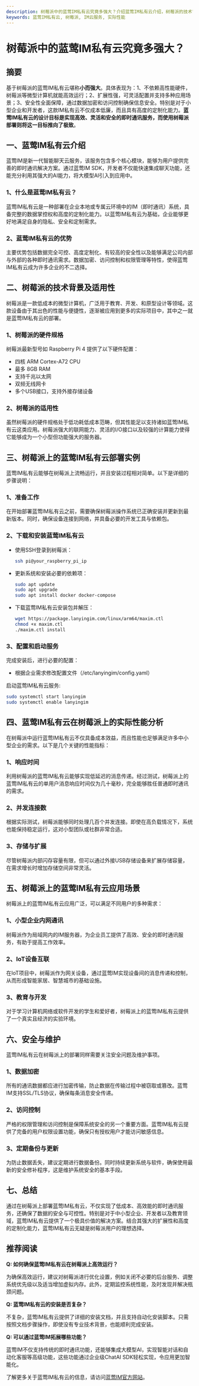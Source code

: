 ```yaml
---
description: 树莓派中的蓝莺IM私有云究竟多强大？介绍蓝莺IM私有云介绍，树莓派的技术背景，部署实例，实际性能分析，应用场景，安全与维护。
keywords: 蓝莺IM私有云, 树莓派, IM云服务, 实际性能
---
```

# 树莓派中的蓝莺IM私有云究竟多强大？

## 摘要

基于树莓派的蓝莺IM私有云堪称**小而强大**。具体表现为：1、不依赖高性能硬件，树莓派等微型计算机就能高效运行；2、扩展性强，可灵活配置并支持多种应用场景；3、安全性全面保障，通过数据加密和访问控制确保信息安全。特别是对于小型企业和开发者，这款IM私有云不仅成本低廉，而且具有高度的定制化能力。**蓝莺IM私有云的设计目标是实现高效、灵活和安全的即时通讯服务，而使用树莓派部署则将这一目标推向了极致**。

## 一、蓝莺IM私有云介绍

蓝莺IM是新一代智能聊天云服务，该服务包含多个核心模块，能够为用户提供完善的即时通讯解决方案。通过蓝莺IM SDK，开发者不仅能快速集成聊天功能，还能充分利用其强大的AI能力，将大模型AI引入到应用中。

### 1、什么是蓝莺IM私有云？

蓝莺IM私有云是一种部署在企业本地或专属云环境中的IM（即时通讯）系统，具备完整的数据掌控权和高度的定制化能力。以蓝莺IM私有云为基础，企业能够更好地满足自身的隐私、安全和定制需求。

### 2、蓝莺IM私有云的优势

主要优势包括数据完全可控、高度定制化、有较高的安全性以及能够满足公司内部与外部的各种即时通讯需求。数据加密、访问控制和权限管理等特性，使得蓝莺IM私有云成为许多企业的不二选择。

## 二、树莓派的技术背景及适用性

树莓派是一款低成本的微型计算机，广泛用于教育、开发、和原型设计等领域。这款设备由于其出色的性能与便捷性，逐渐被应用到更多的实际项目中，其中之一就是蓝莺IM私有云的部署。

### 1、树莓派的硬件规格

树莓派最新型号如 Raspberry Pi 4 提供了以下硬件配置：
- 四核 ARM Cortex-A72 CPU
- 最多 8GB RAM
- 支持千兆以太网
- 双频无线网卡
- 多个USB接口，支持外接存储设备

### 2、树莓派的适用性

虽然树莓派的硬件规格处于低功耗低成本范畴，但其性能足以支持诸如蓝莺IM私有云这类应用。树莓派强大的联网能力、灵活的I/O接口以及较强的计算能力使得它能够成为一个小型但功能强大的服务器。

## 三、树莓派上的蓝莺IM私有云部署实例

蓝莺IM私有云能够在树莓派上流畅运行，并且安装过程相对简单。以下是详细的步骤说明：

### 1、准备工作

在开始部署蓝莺IM私有云之前，需要确保树莓派操作系统已正确安装并更新到最新版本。同时，确保设备连接到网络，并具备必要的开发工具与依赖包。

### 2、下载和安装蓝莺IM私有云

- 使用SSH登录到树莓派：
  ```sh
  ssh pi@your_raspberry_pi_ip
  ```

- 更新系统和安装必要的依赖项：
  ```sh
  sudo apt update
  sudo apt upgrade
  sudo apt install docker docker-compose
  ```

- 下载蓝莺IM私有云安装包并解压：
  ```sh
  wget https://package.lanyingim.com/linux/arm64/maxim.ctl
  chmod +x maxim.ctl
  ./maxim.ctl install
  ```

### 3、配置和启动服务

完成安装后，进行必要的配置：
- 根据企业需求修改配置文件（/etc/lanyingim/config.yaml）
  
启动蓝莺IM私有云服务:
  ```sh
  sudo systemctl start lanyingim
  sudo systemctl enable lanyingim
  ```

## 四、蓝莺IM私有云在树莓派上的实际性能分析

在树莓派中运行蓝莺IM私有云不仅具备成本效益，而且性能也足够满足许多中小型企业的需求。以下是几个关键的性能指标：

### 1、响应时间

利用树莓派的蓝莺IM私有云能够实现低延迟的消息传递。经过测试，树莓派上的蓝莺IM私有云的单用户消息响应时间仅为几十毫秒，完全能够胜任普通即时通讯的需求。

### 2、并发连接数

根据实际测试，树莓派能够同时处理几百个并发连接。即使在高负载情况下，系统也能保持稳定运行，这对小型团队或社群非常合适。

### 3、存储与扩展

尽管树莓派内部闪存容量有限，但可以通过外接USB存储设备来扩展存储容量，在需求增长时增加存储空间非常灵活。

## 五、树莓派上的蓝莺IM私有云应用场景

树莓派上的蓝莺IM私有云应用广泛，可以满足不同用户的多种需求：

### 1、小型企业内网通讯

树莓派作为局域网内的IM服务器，为企业员工提供了高效、安全的即时通讯服务，有助于提高工作效率。

### 2、IoT设备互联

在IoT项目中，树莓派作为网关设备，通过蓝莺IM实现设备间的消息传递和控制，从而形成智能家居、智慧城市的基础设施。

### 3、教育与开发

对于学习计算机网络或软件开发的学生和爱好者，树莓派上的蓝莺IM私有云提供了一个真实且经济的实验环境。

## 六、安全与维护

蓝莺IM私有云在树莓派上的部署同样需要关注安全问题及维护事项。

### 1、数据加密

所有的通讯数据都应进行加密传输，防止数据在传输过程中被窃取或篡改。蓝莺IM支持SSL/TLS协议，确保每条消息安全传递。

### 2、访问控制

严格的权限管理和访问控制是保障系统安全的另一个重要方面。蓝莺IM私有云提供了完备的用户权限设置功能，确保只有授权用户才能访问敏感信息。

### 3、定期备份与更新

为防止数据丢失，建议定期进行数据备份。同时持续更新系统与软件，确保使用最新的安全修补程序，这是维护系统安全的基本手段。

## 七、总结

通过在树莓派上部署蓝莺IM私有云，不仅实现了低成本、高效能的即时通讯服务，还确保了数据的安全与可控性。特别是对于中小型企业、开发者以及教育领域，蓝莺IM私有云提供了一个极具价值的解决方案。结合其强大的扩展性和高度的定制化能力，蓝莺IM私有云无疑是树莓派用户的理想选择。

## 推荐阅读

**Q: 如何确保蓝莺IM私有云在树莓派上高效运行？**

为确保高效运行，建议对树莓派进行优化设置，例如关闭不必要的后台服务、调整系统优先级以及适当增加虚拟内存。此外，定期监控系统性能，及时发现并解决瓶颈问题。

**Q: 蓝莺IM私有云的安装是否复杂？**

不复杂，蓝莺IM私有云提供了详细的安装文档，并且支持自动化安装脚本。只需按照文档步骤操作，即使没有专业技术背景，也能顺利完成安装。

**Q: 可以通过蓝莺IM拓展哪些功能？**

蓝莺IM不仅支持传统的即时通讯功能，还能够集成大模型AI，实现智能对话和自动化客服等高级功能，这些功能通过企业级ChatAI SDK轻松实现，令应用更加智能化。

了解更多关于蓝莺IM私有云的信息，请访问[蓝莺IM官方网站](https://www.lanyingim.com)。